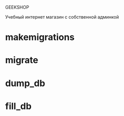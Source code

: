 GEEKSHOP


Учебный интернет магазин с собственной админкой

# makemigrations
# migrate
# dump_db
# fill_db